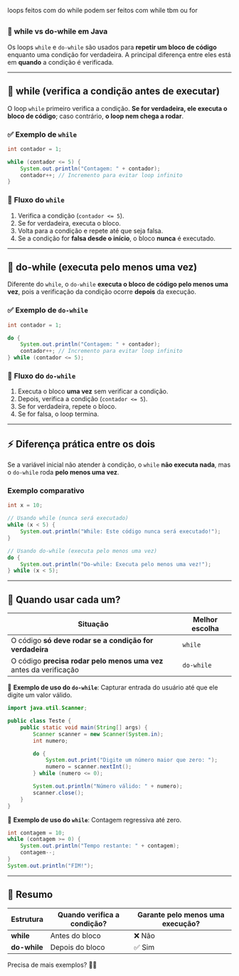 loops feitos com do while podem ser feitos com while tbm ou for 
## 
### 🔄 **while vs do-while em Java**
Os loops `while` e `do-while` são usados para **repetir um bloco de código** enquanto uma condição for verdadeira. A principal diferença entre eles está em **quando** a condição é verificada.

---

## 🔹 **while** (verifica a condição antes de executar)

O loop `while` primeiro verifica a condição. **Se for verdadeira, ele executa o bloco de código**; caso contrário, **o loop nem chega a rodar**.

### ✅ **Exemplo de `while`**
```java
int contador = 1;

while (contador <= 5) {
    System.out.println("Contagem: " + contador);
    contador++; // Incremento para evitar loop infinito
}
```
### 🔹 **Fluxo do `while`**
1. Verifica a condição (`contador <= 5`).
2. Se for verdadeira, executa o bloco.
3. Volta para a condição e repete até que seja falsa.
4. Se a condição for **falsa desde o início**, o bloco **nunca** é executado.

---

## 🔹 **do-while** (executa pelo menos uma vez)
Diferente do `while`, o `do-while` **executa o bloco de código pelo menos uma vez**, pois a verificação da condição ocorre **depois** da execução.

### ✅ **Exemplo de `do-while`**
```java
int contador = 1;

do {
    System.out.println("Contagem: " + contador);
    contador++; // Incremento para evitar loop infinito
} while (contador <= 5);
```
### 🔹 **Fluxo do `do-while`**
1. Executa o bloco **uma vez** sem verificar a condição.
2. Depois, verifica a condição (`contador <= 5`).
3. Se for verdadeira, repete o bloco.
4. Se for falsa, o loop termina.

---

## ⚡ **Diferença prática entre os dois**
Se a variável inicial não atender à condição, o `while` **não executa nada**, mas o `do-while` roda **pelo menos uma vez**.

### **Exemplo comparativo**
```java
int x = 10;

// Usando while (nunca será executado)
while (x < 5) {
    System.out.println("While: Este código nunca será executado!");
}

// Usando do-while (executa pelo menos uma vez)
do {
    System.out.println("Do-while: Executa pelo menos uma vez!");
} while (x < 5);
```

---

## 📌 **Quando usar cada um?**
| Situação | Melhor escolha |
|----------|---------------|
| O código **só deve rodar se a condição for verdadeira** | `while` |
| O código **precisa rodar pelo menos uma vez** antes da verificação | `do-while` |

🔹 **Exemplo de uso do `do-while`**: Capturar entrada do usuário até que ele digite um valor válido.
```java
import java.util.Scanner;

public class Teste {
    public static void main(String[] args) {
        Scanner scanner = new Scanner(System.in);
        int numero;

        do {
            System.out.print("Digite um número maior que zero: ");
            numero = scanner.nextInt();
        } while (numero <= 0);

        System.out.println("Número válido: " + numero);
        scanner.close();
    }
}
```
🔹 **Exemplo de uso do `while`**: Contagem regressiva até zero.
```java
int contagem = 10;
while (contagem >= 0) {
    System.out.println("Tempo restante: " + contagem);
    contagem--;
}
System.out.println("FIM!");
```

---

## 🎯 **Resumo**
| Estrutura   | Quando verifica a condição? | Garante pelo menos uma execução? |
|------------|----------------------------|----------------------------------|
| **while**  | Antes do bloco             | ❌ Não |
| **do-while** | Depois do bloco          | ✅ Sim |

Precisa de mais exemplos? 🚀😊